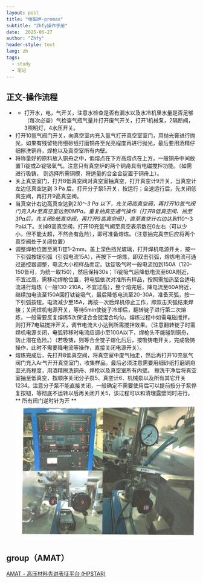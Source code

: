 ```yaml
---
layout: post
title: "电磁炉-promax"
subtitle: "Zhfy操作手册"
date:  2025-06-27 
author: "Zhfy"
header-style: text
lang: zh
tags:
  - study
  - 笔记
---
```

## 正文-操作流程
* * 打开水，电，气开关，注意水检查是否有漏水以及水冷机里水量是否足够（每次必查）气检查气瓶气量并打开废气开关，打开1机械泵，2隔断阀，3照明灯，4水压开关。
* 打开10氩气阀门开关，向真空室内充入氩气打开真空室室门，用抛光膏进行抛光，如果有残留物用细砂纸打磨铜舟至光亮程度再进行抛光，最后要用酒精仔细擦洗铜舟，焊枪以及真空室所有内壁。
* 将称量好的原料放入铜舟之中，低熔点在下方高熔点在上方，一般铜舟中间放置Ti锭或Zr锭吸氧气。注意只有真空炉的两个铜舟具有电磁搅拌功能。（如需进行吸铸， 则选择所需铜模，将适量的合金金锭置于铜舟上）。
* 关上真空室门，打开8低真空阀对真空室抽真空，打开真空计9开关，当真空计左边低真空达到 3 Pa 后，打开分子泵5开关，按运行；全速运行后，先关闭低真空阀，再打开9高真空阀。
* 当真空计右边高真空达到2*10^-3 Pa 以下，先关闭高真空阀，再打开10氩气阀门充入Ar至真空室达到0MPa。重复抽真空通气操作（打开8低真空阀、抽至3Pa后，先关闭8低真空阀，再打开9高真空阀），直至真空计右边达到1*10^-3 Pa以下。关掉9高真空阀，打开10充氩气阀至真空表示数在0左右（可以少小，但不能太超，不然会有危险），即可准备熔炼。（注意抽完真空后应将两个真空阀处于关闭位置）
* 调整焊枪位置至离Ti锭1-2mm，盖上深色挡光玻璃，打开焊机电源开关，按一下引弧按钮引弧（引弧电流15A），再按下一熔炼，即双击引弧，熔炼电流可通过遥控器调整，电流大小视样品而定。钛锭吸气时一般电流加到150A（120-150皆可，为统一取150），然后保持30s；Ti锭吸气后降低电流至60A附近，不宜过高，需移动焊枪位置，将电弧依次对准所有样品，按照需加热至合适电流进行熔炼（一般130-210A，不宜过高），整个熔完后，降电流至60A附近，继续加电流至150A回打钛锭吸气，最后降低电流至20-30A，准备灭弧，按一下引弧按钮，电流减少至15A，再按一次后焊机停止工作，即双击灭弧结束焊接；关闭焊机电源开关，等待5min使锭子冷却后，翻转锭子进行第二次熔炼，一般需要反复熔炼5次保证合金锭混合均匀。熔炼过程中如需电磁搅拌，则打开7电磁搅拌开关，调节电流大小达到所需搅拌效果。（注意翻转锭子时需焊机电源关闭，电弧转移时电流应调小至100A以下，焊枪头不能碰到铜舟，防止潜在危险。）（若吸铸，则等合金锭子熔化后后，按吸铸电开关，完成吸铸操作，此时不需要降电流等操作，直接关闭电源开关）。
* 熔炼完成后，先打开8低真空阀，将真空室中废气抽走，然后再打开10充氩气阀门充入Ar气开开真空室门，收集样品。最后必须注意需要用细砂纸打磨铜舟至光亮程度，用酒精擦洗铜舟、焊枪以及真空室所有内壁。 擦洗干净后将真空室抽至低真空，按顺序关闭分子泵5、真空计6、机械泵以及所有其它开关1234。注意分子泵不能直接关闭，一般确定不需要使用后可以提前按分子泵停复按钮，等彻底不运转以后再关闭开关5，该过程可以和清理露壁同时进行。
    ** 所有阀门逆时针为开 **
![img](/img/dian.jpg)

## group（AMAT）

[AMAT - 高压材料先进表征平台 (HPSTAR)](http://hpstar.ac.cn/channels/998.html)
